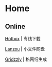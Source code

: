 # Home

## Online

[Hotbox](https://www.hotbox.fun/) | 离线下载

[Lanzou](https://pc.woozooo.com/) | 小文件网盘

[Gridzzly](http://www.gridzzly.com/) | 格网纸生成